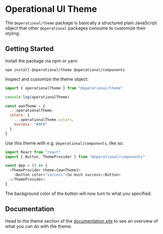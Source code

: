 # Operational UI Theme

The `@operational/theme` package is basically a structured plain JavaScript object that other `@operational` packages consume to customize their styling.

## Getting Started

Install the package via npm or yarn:

`npm install @operational/theme @operational/components`

Inspect and customize the theme object:

```js
import { operationalTheme } from "@operational/theme"

console.log(operationalTheme)

const ownTheme = {
  ...operationalTheme,
  colors: {
    ...operationalTheme.colors,
    success: "#0F0"
  }
}
```

Use this theme with e.g. `@operational/components`, like so:

```js
import React from "react"
import { Button, ThemeProvider } from "@operational/components"

const App = () => {
  <ThemeProvider theme={ownTheme}>
    <Button color="success">So much success</Button>
  </ThemeProvider>
}
```

The background color of the button will now turn to what you specified.

## Documentation

Head to the theme section of the [documentation site](https://ui.contiamo.com/documentation/theming) to see an overview of what you can do with the theme.

